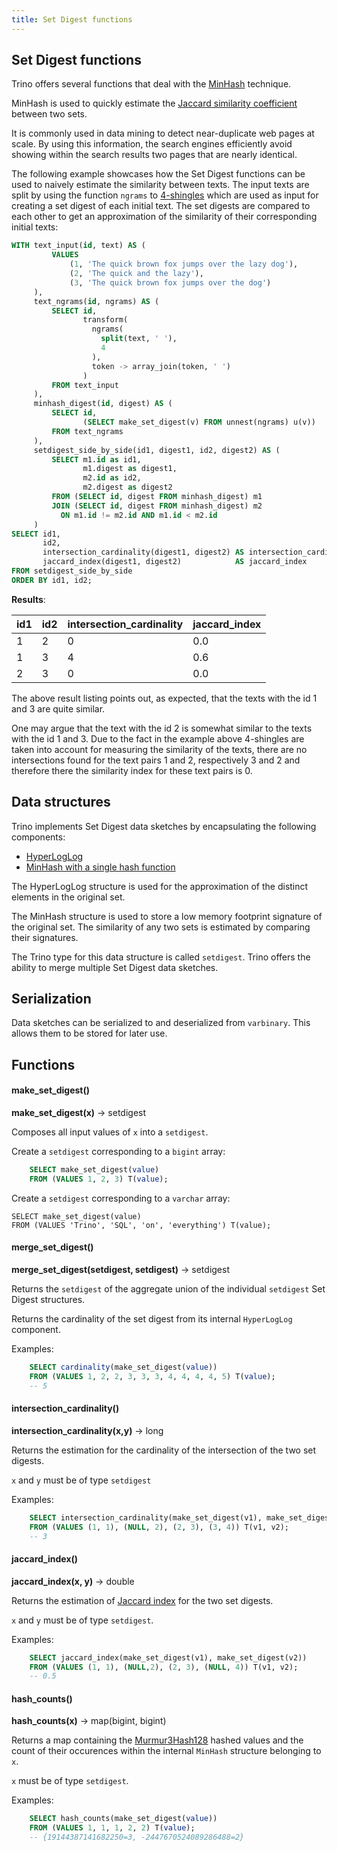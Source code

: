 ```yaml
---
title: Set Digest functions
---
```


## Set Digest functions

Trino offers several functions that deal with the
[MinHash](https://en.wikipedia.org/wiki/MinHash) technique.

MinHash is used to quickly estimate the [Jaccard similarity
coefficient](https://en.wikipedia.org/wiki/Jaccard_index) between two
sets.

It is commonly used in data mining to detect near-duplicate web pages at
scale. By using this information, the search engines efficiently avoid
showing within the search results two pages that are nearly identical.

The following example showcases how the Set Digest functions can be used
to naively estimate the similarity between texts. The input texts are
split by using the function `ngrams` to
[4-shingles](https://en.wikipedia.org/wiki/W-shingling) which are used
as input for creating a set digest of each initial text. The set digests
are compared to each other to get an approximation of the similarity of
their corresponding initial texts:

```sql
WITH text_input(id, text) AS (
         VALUES
             (1, 'The quick brown fox jumps over the lazy dog'),
             (2, 'The quick and the lazy'),
             (3, 'The quick brown fox jumps over the dog')
     ),
     text_ngrams(id, ngrams) AS (
         SELECT id,
                transform(
                  ngrams(
                    split(text, ' '),
                    4
                  ),
                  token -> array_join(token, ' ')
                )
         FROM text_input
     ),
     minhash_digest(id, digest) AS (
         SELECT id,
                (SELECT make_set_digest(v) FROM unnest(ngrams) u(v))
         FROM text_ngrams
     ),
     setdigest_side_by_side(id1, digest1, id2, digest2) AS (
         SELECT m1.id as id1,
                m1.digest as digest1,
                m2.id as id2,
                m2.digest as digest2
         FROM (SELECT id, digest FROM minhash_digest) m1
         JOIN (SELECT id, digest FROM minhash_digest) m2
           ON m1.id != m2.id AND m1.id < m2.id
     )
SELECT id1,
       id2,
       intersection_cardinality(digest1, digest2) AS intersection_cardinality,
       jaccard_index(digest1, digest2)            AS jaccard_index
FROM setdigest_side_by_side
ORDER BY id1, id2;
```
**Results**:  

| id1 | id2 | intersection_cardinality | jaccard_index |
|-----|-----|--------------------------|---------------|
|  1  |  2  |            0             |      0.0      |
|  1  |  3  |            4             |      0.6      |
|  2  |  3  |            0             |      0.0      |

The above result listing points out, as expected, that the texts with
the id 1 and 3 are quite similar.

One may argue that the text with the id 2 is somewhat similar to the
texts with the id 1 and 3. Due to the fact in the example above
4-shingles are taken into account for measuring the similarity of the
texts, there are no intersections found for the text pairs 1 and 2,
respectively 3 and 2 and therefore there the similarity index for
these text pairs is 0.

## Data structures

Trino implements Set Digest data sketches by encapsulating the following
components:

-   [HyperLogLog](https://en.wikipedia.org/wiki/HyperLogLog)
-   [MinHash with a single hash
    function](http://en.wikipedia.org/wiki/MinHash#Variant_with_a_single_hash_function)

The HyperLogLog structure is used for the approximation of the distinct
elements in the original set.

The MinHash structure is used to store a low memory footprint signature
of the original set. The similarity of any two sets is estimated by
comparing their signatures.

The Trino type for this data structure is called `setdigest`. Trino
offers the ability to merge multiple Set Digest data sketches.

## Serialization

Data sketches can be serialized to and deserialized from `varbinary`.
This allows them to be stored for later use.

## Functions

#### make_set_digest()
**make_set_digest(x)** → setdigest

Composes all input values of `x` into a `setdigest`.

Create a `setdigest` corresponding to a `bigint` array:
```sql
    SELECT make_set_digest(value)
    FROM (VALUES 1, 2, 3) T(value);
```
Create a `setdigest` corresponding to a `varchar` array:

    SELECT make_set_digest(value)
    FROM (VALUES 'Trino', 'SQL', 'on', 'everything') T(value);


#### merge_set_digest()
**merge_set_digest(setdigest, setdigest)** → setdigest


Returns the `setdigest` of the aggregate union of the individual
`setdigest` Set Digest structures.

Returns the cardinality of the set digest from its internal
`HyperLogLog` component.

Examples:
```sql
    SELECT cardinality(make_set_digest(value))
    FROM (VALUES 1, 2, 2, 3, 3, 3, 4, 4, 4, 4, 5) T(value);
    -- 5
```

#### intersection_cardinality()
**intersection_cardinality(x,y)** → long

Returns the estimation for the cardinality of the intersection of the
two set digests.

`x` and `y` must be of type `setdigest`

Examples:
```sql
    SELECT intersection_cardinality(make_set_digest(v1), make_set_digest(v2))
    FROM (VALUES (1, 1), (NULL, 2), (2, 3), (3, 4)) T(v1, v2);
    -- 3
```

#### jaccard_index()
**jaccard_index(x, y)** → double

Returns the estimation of [Jaccard
index](https://en.wikipedia.org/wiki/Jaccard_index) for the two set
digests.

`x` and `y` must be of type `setdigest`.

Examples:
```sql
    SELECT jaccard_index(make_set_digest(v1), make_set_digest(v2))
    FROM (VALUES (1, 1), (NULL,2), (2, 3), (NULL, 4)) T(v1, v2);
    -- 0.5
```

#### hash_counts()
**hash_counts(x)** → map(bigint, bigint)

Returns a map containing the
[Murmur3Hash128](https://en.wikipedia.org/wiki/MurmurHash#MurmurHash3)
hashed values and the count of their occurences within the internal
`MinHash` structure belonging to `x`.

`x` must be of type `setdigest`.

Examples:
```sql
    SELECT hash_counts(make_set_digest(value))
    FROM (VALUES 1, 1, 1, 2, 2) T(value);
    -- {19144387141682250=3, -2447670524089286488=2}
```
